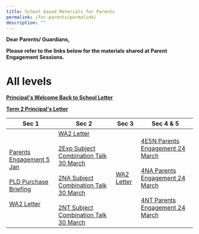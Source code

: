 ```yaml
---
title: School based Materials for Parents
permalink: /for-parents/permalink/
description: ""
---
```

<strong>Dear Parents/ Guardians,
	
Please refer to the links below for the materials shared at Parent Engagement Sessions.
# **All levels**
	
[Principal's Welcome Back to School Letter](/files/2023%20pss%20principals%20welcome%20back%20to%20school%20letter.pdf)
	
[Term 2 Principal's Letter](/files/term%202%20principal%20letter%20to%20parents.pdf)
	



| Sec 1 | Sec 2 | Sec 3 | Sec 4 &amp; 5|  
| -------- | -------- | -------- | -------- | 
| [Parents Engagement 5 Jan](/files/5%20jan%202023%20sec%201%20parent%20engagement%20session.pdf) <br> <br> [PLD Purchase Briefing](/files/briefing%20slides%20for%20parents%20on%20pld%20purchase.pdf) <br> <br> [WA2 Letter](/files/2023%20sec%201%20wa2%20letter%20(1).pdf) | [WA2 Letter](/files/2023%20sec%202%20wa2%20letter%20.pdf) <br> <br>[2Exp Subject Combination Talk 30 March](/files/sec%202exp%20parent%20engt%2030%20mar%202023_sl's%20slides%20-for%20parents.pdf) <br><br>[2NA Subject Combination Talk 30 March](/files/sec%202na%20parent%20engt%2030%20mar%202023_sl's%20slides%20-for%20parents.pdf) <br> <br>[2NT Subject Combination Talk 30 March](/files/sec%202nt%20parent%20engt%2030%20mar%202023_sl's%20slides%20-for%20parents.pdf)  |  [WA2 Letter](/files/2023%20sec%203%20wa2%20letter%20.pdf)  | [4E5N Parents Engagement 24 March](/files/sec%204e5n%20parent%20engt%2024%20mar%202023_sls%20slides.pdf) <br><br>[4NA Parents Engagement 24 March](/files/sec%204na%20parent%20engt%2024%20mar%202023_sls%20slides.pdf) <br><br>[4NT Parents Engagement 24 March](/files/sec%204nt%20parent%20engt%2024%20mar%202023_sls%20slides.pdf) 





	
	

</strong>
